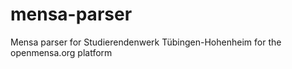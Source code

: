 # mensa-parser

Mensa parser for Studierendenwerk Tübingen-Hohenheim for the openmensa.org platform

